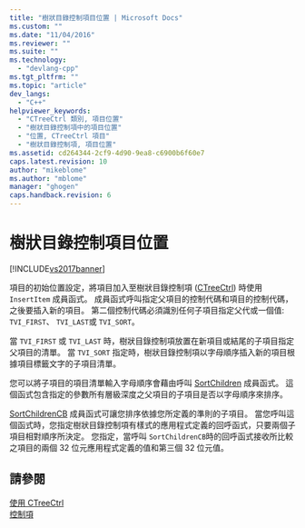 ```yaml
---
title: "樹狀目錄控制項目位置 | Microsoft Docs"
ms.custom: ""
ms.date: "11/04/2016"
ms.reviewer: ""
ms.suite: ""
ms.technology: 
  - "devlang-cpp"
ms.tgt_pltfrm: ""
ms.topic: "article"
dev_langs: 
  - "C++"
helpviewer_keywords: 
  - "CTreeCtrl 類別, 項目位置"
  - "樹狀目錄控制項中的項目位置"
  - "位置, CTreeCtrl 項目"
  - "樹狀目錄控制項, 項目位置"
ms.assetid: cd264344-2cf9-4d90-9ea8-c6900b6f60e7
caps.latest.revision: 10
author: "mikeblome"
ms.author: "mblome"
manager: "ghogen"
caps.handback.revision: 6
---
```

# 樹狀目錄控制項目位置
[!INCLUDE[vs2017banner](../assembler/inline/includes/vs2017banner.md)]

項目的初始位置設定，將項目加入至樹狀目錄控制項 \([CTreeCtrl](../mfc/reference/ctreectrl-class.md)\) 時使用 `InsertItem` 成員函式。  成員函式呼叫指定父項目的控制代碼和項目的控制代碼，之後要插入新的項目。  第二個控制代碼必須識別任何子項目指定父代或一個值: `TVI_FIRST`、 `TVI_LAST`或 `TVI_SORT`。  
  
 當 `TVI_FIRST` 或 `TVI_LAST` 時，樹狀目錄控制項放置在新項目或結尾的子項目指定父項目的清單。  當 `TVI_SORT` 指定時，樹狀目錄控制項以字母順序插入新的項目根據項目標籤文字的子項目清單。  
  
 您可以將子項目的項目清單輸入字母順序會藉由呼叫 [SortChildren](../Topic/CTreeCtrl::SortChildren.md) 成員函式。  這個函式包含指定的參數所有層級深度之父項目的子項目是否以字母順序來排序。  
  
 [SortChildrenCB](../Topic/CTreeCtrl::SortChildrenCB.md) 成員函式可讓您排序依據您所定義的準則的子項目。  當您呼叫這個函式時，您指定樹狀目錄控制項有樣式的應用程式定義的回呼函式，只要兩個子項目相對順序所決定。  您指定，當呼叫 `SortChildrenCB`時的回呼函式接收所比較之項目的兩個 32 位元應用程式定義的值和第三個 32 位元值。  
  
## 請參閱  
 [使用 CTreeCtrl](../mfc/using-ctreectrl.md)   
 [控制項](../mfc/controls-mfc.md)
